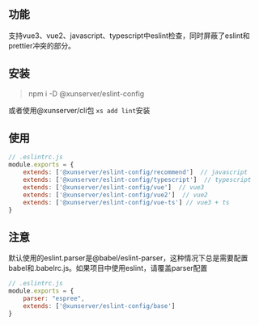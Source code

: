## 功能
支持vue3、vue2、javascript、typescript中eslint检查，同时屏蔽了eslint和prettier冲突的部分。

## 安装
> npm i -D @xunserver/eslint-config

或者使用@xunserver/cli包 `xs add lint`安装

## 使用
```js
// .eslintrc.js
module.exports = {
    extends: ['@xunserver/eslint-config/recommend']  // javascript
    extends: ['@xunserver/eslint-config/typescript']  // typescript
    extends: ['@xunserver/eslint-config/vue']  // vue3
    extends: ['@xunserver/eslint-config/vue2']  // vue2
    extends: ['@xunserver/eslint-config/vue-ts'] // vue3 + ts
}
```

## 注意
默认使用的eslint.parser是@babel/eslint-parser，这种情况下总是需要配置babel和.babelrc.js。如果项目中使用eslint，请覆盖parser配置
```js
// .eslintrc.js
module.exports = {
    parser: "espree",
    extends: ['@xunserver/eslint-config/base']
}
```